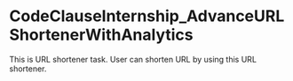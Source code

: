 # CodeClauseInternship_AdvanceURLShortenerWithAnalytics
This is URL shortener task.
User can shorten URL by using this URL shortener.
